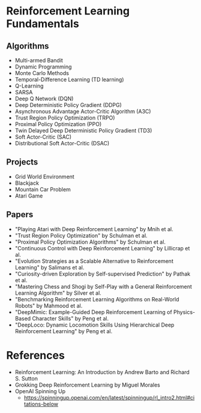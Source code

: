 # Reinforcement Learning Fundamentals

## Algorithms
- Multi-armed Bandit
- Dynamic Programming
- Monte Carlo Methods
- Temporal-Difference Learning (TD learning)
- Q-Learning
- SARSA
- Deep Q Network (DQN)
- Deep Deterministic Policy Gradient (DDPG)
- Asynchronous Advantage Actor-Critic Algorithm (A3C)
- Trust Region Policy Optimization (TRPO)
- Proximal Policy Optimization (PPO)
- Twin Delayed Deep Deterministic Policy Gradient (TD3)
- Soft Actor-Critic (SAC)
- Distributional Soft Actor-Critic (DSAC)

## Projects
- Grid World Environment
- Blackjack
- Mountain Car Problem
- Atari Game

## Papers
- "Playing Atari with Deep Reinforcement Learning" by Mnih et al.
- "Trust Region Policy Optimization" by Schulman et al.
- "Proximal Policy Optimization Algorithms" by Schulman et al.
- "Continuous Control with Deep Reinforcement Learning" by Lillicrap et al.
- "Evolution Strategies as a Scalable Alternative to Reinforcement Learning" by Salimans et al.
- "Curiosity-driven Exploration by Self-supervised Prediction" by Pathak et al.
- "Mastering Chess and Shogi by Self-Play with a General Reinforcement Learning Algorithm" by Silver et al.
- "Benchmarking Reinforcement Learning Algorithms on Real-World Robots" by Mahmood et al.
- "DeepMimic: Example-Guided Deep Reinforcement Learning of Physics-Based Character Skills" by Peng et al.
- "DeepLoco: Dynamic Locomotion Skills Using Hierarchical Deep Reinforcement Learning" by Peng et al.

# References
- Reinforcement Learning: An Introduction by Andrew Barto and Richard S. Sutton
- Grokking Deep Reinforcement Learning by Miguel Morales
- OpenAI Spinning Up
  - https://spinningup.openai.com/en/latest/spinningup/rl_intro2.html#citations-below
